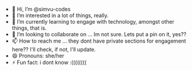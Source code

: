 - 👋 Hi, I’m @simvu-codes
- 👀 I’m interested in a lot of things, really.
- 🌱 I’m currently learning to engage with technology, amongst other things, that is.
- 💞️ I’m looking to collaborate on ... Im not sure. Lets put a pin on it, yes?? 
- 📫 How to reach me ... they dont have private sections for engagement here?? I'll check, if not, I'll update. 
- 😄 Pronouns: she/her 
- ⚡ Fun fact: i dont know :((((((((

<!---
simvu-codes/simvu-codes is a ✨ special ✨ repository because its `README.md` (this file) appears on your GitHub profile.
You can click the Preview link to take a look at your changes.
--->
